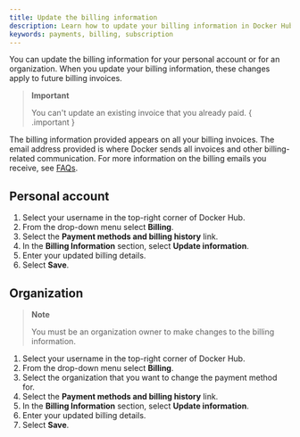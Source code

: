 ```yaml
---
title: Update the billing information
description: Learn how to update your billing information in Docker Hub
keywords: payments, billing, subscription
---
```


You can update the billing information for your personal account or for an organization. When you update your billing information, these changes apply to future billing invoices.

> **Important**
>
> You can't update an existing invoice that you already paid.
{ .important }

The billing information provided appears on all your billing invoices. The email address provided is where Docker sends all invoices and other billing-related communication. For more information on the billing emails you receive, see [FAQs](faqs.md#what-billing-related-emails-will-i-receive-from-docker-hub).

## Personal account

1. Select your username in the top-right corner of Docker Hub.
2. From the drop-down menu select **Billing**.
3. Select the **Payment methods and billing history** link.
4. In the **Billing Information** section, select **Update information**.
5. Enter your updated billing details.
6. Select **Save**. 

## Organization 

> **Note**
>
> You must be an organization owner to make changes to the billing information.

1. Select your username in the top-right corner of Docker Hub.
2. From the drop-down menu select **Billing**.
3. Select the organization that you want to change the payment method for.
4. Select the **Payment methods and billing history** link.
5. In the **Billing Information** section, select **Update information**.
6. Enter your updated billing details.
7. Select **Save**.